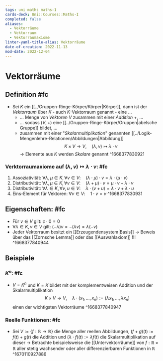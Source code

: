 ```yaml
---
tags: uni maths maths-1
cards-deck: Uni::Courses::Maths-I
completed: false
aliases:
  - Vektorräume
  - Vektorraum
  - Vektorraumaxiome
linter-yaml-title-alias: Vektorräume
date-of-creation: 2022-11-13
mod-date: 2022-12-04
---
```


# Vektorräume

## Definition #fc
- Sei $K$ ein [[../Gruppen-Ringe-Körper/Körper|Körper]], dann ist der *Vektorraum* über $K$ - auch $K$-Vektorraum genannt - eine …
	- … Menge von *Vektoren* $V$ zusammen mit einer *Addition* $+,$ …
	- … sodass $(V,+)$ eine [[../Gruppen-Ringe-Körper/Gruppen|abelsche Gruppe]] bildet, …
	- zusammen mit einer "*Skalarmultiplikation*" genannten [[../Logik-Mengenlehre-Relationen/Abbildungen|Abbildung]] $$K\times V\rightarrow V,\quad(\lambda,v)\mapsto\lambda\cdot v$$
	→ Elemente aus $K$ werden *Skalare* genannt
^1668377830921

### Verktorraumaxiome auf $(\lambda,v)\mapsto\lambda\cdot v$: #fc
1. Assoziativität: $\forall\lambda,\mu\in K,\forall v\in V:\quad(\lambda\cdot\mu)\cdot v=\lambda\cdot(\mu\cdot v)$
2. Distributivität: $\forall\lambda,\mu\in K,\forall v\in V:\quad(\lambda+\mu)\cdot v=\mu\cdot v+\lambda\cdot v$
3. Distributivität: $\forall\lambda\in K,\forall v,u\in V:\quad\lambda\cdot(v+u)=\lambda\cdot v+\lambda\cdot u$
4. Eins-Element für Vektoren: $\forall v\in V:\quad1\cdot v=v$
^1668377830931

## Eigenschaften: #fc
- Für $v\in V$ gilt: $c\cdot0=0$
- $\forall\lambda\in K,v\in V$ gilt: $(−\lambda)v=−(\lambda v)=\lambda(−v)$
- Jeder Vektorraum besitzt ein [[Erzeugendensystem|Basis]]
	→ Beweis über das [[Zornsche Lemma]] oder das [[Auswahlaxiom]] !!!
^1668377840944

## Beispiele

### $K^n:$ #fc
- $V=K^n$ und $K=K$ bildet mit der komplementweisen Addition und der Skalarmultiplikation $$K\times V\rightarrow V,\quad\lambda\cdot(x_1,\dots,x_n):=(\lambda x_1,\dots,\lambda x_n)$$ einen der wichtigsten Vektorräume
^1668377840947

### Reelle Funktionen: #fc
- Sei $V:=\{f:\mathbb{R}\rightarrow\mathbb{R}\}$ die Menge aller reellen Abbildungen, $(f+g)(t):=f(t)+g(t)$ die Addition und $(\lambda\cdot f)(t):=\lambda f(t)$ die Skalarmultiplikation auf dieser
	→ Betrachte beispielsweise die [[Untervektorräume]] von $f:\mathbb{R}\times\mathbb{R}$ aller stetig wachsender oder aller differenzierbaren Funktionen in $\mathbb{R}$
^1670110927886
